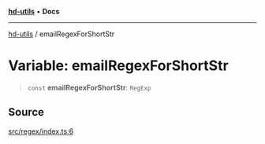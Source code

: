 [**hd-utils**](../README.md) • **Docs**

***

[hd-utils](../globals.md) / emailRegexForShortStr

# Variable: emailRegexForShortStr

> `const` **emailRegexForShortStr**: `RegExp`

## Source

[src/regex/index.ts:6](https://github.com/AhmadHddad/h-utils/blob/8e9e542f98b1a43a336ce585dc8666b21b0e894d/src/regex/index.ts#L6)
